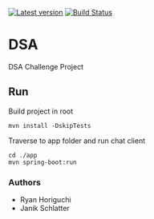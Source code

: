 [![Latest version](https://img.shields.io/github/release/rhoriguchi/DSA.svg?style=flat&label=version&colorB=d24759)](https://github.com/rhoriguchi/DSA/releases/latest)
[![Build Status](https://travis-ci.com/rhoriguchi/DSA.svg?token=2mgnyUZChz9fndY1K1xA&branch=master)](https://travis-ci.com/rhoriguchi/DSA)

# DSA
DSA Challenge Project

## Run
Build project in root
```
mvn install -DskipTests
```

Traverse to app folder and run chat client
```
cd ./app
mvn spring-boot:run
```

### Authors
- Ryan Horiguchi
- Janik Schlatter
